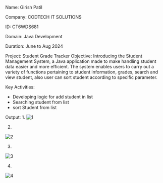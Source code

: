 Name: Girish Patil

Company: CODTECH IT SOLUTIONS

ID: CT6WDS681

Domain: Java Development

Duration: June to Aug 2024

Project: Student Grade Tracker
Objective:
Introducing the Student Management System, a Java application made to make handling student data easier and more efficient. The system enables users to carry out a variety of functions pertaining to student information, grades, search and view student, also user can sort student according to specific parameter.

Key Activities:
- Developing logic for add student in list
- Searching student from list
- sort Student from list


Output:
1.
![1](https://github.com/iampatil123/CodTech-Tasks/assets/104752738/8417b906-7746-4557-8fef-a7588d73d06e)

2.
![2](https://github.com/iampatil123/CodTech-Tasks/assets/104752738/539e64e9-3f91-49cf-993b-ff0f55029dae)

3.
![3](https://github.com/iampatil123/CodTech-Tasks/assets/104752738/a05ec999-6861-4993-bd1e-8751f4894135)

4.
![4](https://github.com/iampatil123/CodTech-Tasks/assets/104752738/5544cdc1-a223-4981-ae21-8715f892ae0d)
